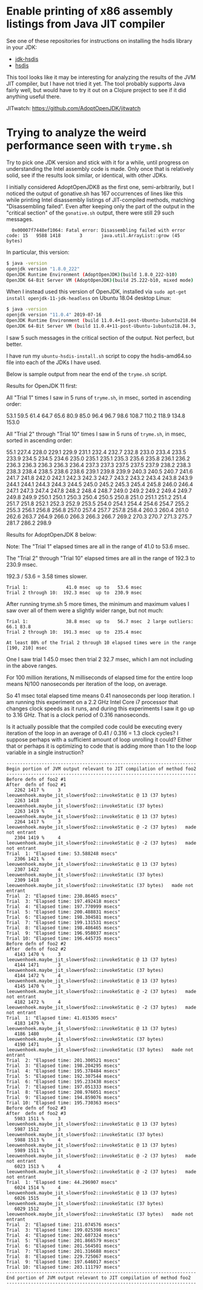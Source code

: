 # Enable printing of x86 assembly listings from Java JIT compiler

See one of these repositories for instructions on installing the hsdis
library in your JDK:

* [jdk-hsdis](https://github.com/jafingerhut/jdk-hsdis)
* [hsdis](https://github.com/liuzhengyang/hsdis)

This tool looks like it may be interesting for analyzing the results
of the JVM JIT compiler, but I have not tried it yet.  The tool
probably supports Java fairly well, but would have to try it out on a
Clojure project to see if it did anything useful there.

JITwatch: https://github.com/AdoptOpenJDK/jitwatch


# Trying to analyze the weird performance seen with `tryme.sh`

Try to pick one JDK version and stick with it for a while, until
progress on understanding the Intel assembly code is made.  Only once
that is relatively solid, see if the results look similar, or
identical, with other JDKs.

I initially considered AdoptOpenJDK8 as the first one,
semi-arbitrarily, but I noticed the output of gonative.sh has 167
occurrences of lines like this while printing Intel disassembly
listings of JIT-compiled methods, matching "Disassembling failed".
Even after keeping only the part of the output in the "critical
section" of the `gonative.sh` output, there were still 29 such
messages.

```
  0x00007f7448ef1064: Fatal error: Disassembling failed with error code: 15   9588 1418       3       java.util.ArrayList::grow (45 bytes)
```

In particular, this version:

```bash
$ java -version
openjdk version "1.8.0_222"
OpenJDK Runtime Environment (AdoptOpenJDK)(build 1.8.0_222-b10)
OpenJDK 64-Bit Server VM (AdoptOpenJDK)(build 25.222-b10, mixed mode)
```

When I instead used this version of OpenJDK, installed via `sudo
apt-get install openjdk-11-jdk-headless` on Ubuntu 18.04 desktop
Linux:

```bash
$ java -version
openjdk version "11.0.4" 2019-07-16
OpenJDK Runtime Environment (build 11.0.4+11-post-Ubuntu-1ubuntu218.04.3)
OpenJDK 64-Bit Server VM (build 11.0.4+11-post-Ubuntu-1ubuntu218.04.3, mixed mode, sharing)
```

I saw 5 such messages in the critical section of the output.  Not
perfect, but better.

I have run my `ubuntu-hsdis-install.sh` script to copy the
hsdis-amd64.so file into each of the JDKs I have used.

Below is sample output from near the end of the `tryme.sh` script.

Results for OpenJDK 11 first:

All "Trial 1" times I saw in 5 runs of `tryme.sh`, in msec, sorted in
ascending order:

53.1
59.5
61.4
64.7
65.6
80.9
85.0
96.4
96.7
98.6
108.7
110.2
118.9
134.8
153.0

All "Trial 2" through "Trial 10" times I saw in 5 runs of `tryme.sh`,
in msec, sorted in ascending order:

55.1
227.4
228.0
229.1
229.9
231.1
232.4
232.7
232.8
233.0
233.4
233.5
233.9
234.5
234.5
234.6
235.0
235.1
235.1
235.3
235.6
235.8
236.1
236.2
236.3
236.3
236.3
236.3
236.4
237.3
237.3
237.5
237.5
237.9
238.2
238.3
238.3
238.4
238.5
238.6
238.6
239.1
239.8
239.9
240.3
240.5
240.7
241.6
241.7
241.8
242.0
242.1
242.3
242.3
242.7
243.2
243.2
243.4
243.8
243.9
244.1
244.1
244.3
244.3
244.5
245.0
245.2
245.3
245.4
245.8
246.0
246.4
247.1
247.3
247.4
247.8
248.2
248.4
248.7
249.0
249.2
249.2
249.4
249.7
249.8
249.9
250.1
250.1
250.3
250.4
250.5
250.8
251.0
251.1
251.2
251.4
251.7
251.8
252.1
252.3
252.9
253.5
254.0
254.1
254.4
254.6
254.7
255.2
255.3
256.1
256.8
256.8
257.0
257.4
257.7
257.8
258.4
260.3
260.4
261.0
262.6
263.7
264.9
266.0
266.3
266.3
266.7
269.2
270.3
270.7
271.3
275.7
281.7
286.2
298.9


Results for AdoptOpenJDK 8 below:

Note: The "Trial  1" elapsed times are all in the range of 41.0 to 53.6
msec.

The "Trial  2" through "Trial 10" elapsed times are all in the range of
192.3 to 230.9 msec.

192.3 / 53.6 = 3.58 times slower.

```
Trial 1:              41.0 msec  up to   53.6 msec
Trial 2 through 10:  192.3 msec  up to  230.9 msec
```

After running tryme.sh 5 more times, the minimum and maximum values I
saw over all of them were a slightly wider range, but not much:

```
Trial 1:              38.8 msec  up to   56.7 msec  2 large outliers: 66.1 83.8
Trial 2 through 10:  191.3 msec  up to  235.4 msec

At least 80% of the Trial 2 through 10 elapsed times were in the range
[190, 210] msec
```

One I saw trial 1 45.0 msec then trial 2 32.7 msec, which I am not
including in the above ranges.

For 100 million iterations, N milliseconds of elapsed time for the
entire loop means N/100 nanoseconds per iteration of the loop, on
average.

So 41 msec total elapsed time means 0.41 nanoseconds per loop
iteration.  I am running this experiment on a 2.2 GHz Intel Core i7
processor that changes clock speeds as it runs, and during this
experiments I saw it go up to 3.16 GHz.  That is a clock period of
0.316 nanoseconds.

Is it actually possible that the compiled code could be executing
every iteration of the loop in an average of 0.41 / 0.316 = 1.3 clock
cycles?  I suppose perhaps with a sufficient amount of loop unrolling
it could?  Either that or perhaps it is optimizing to code that is
adding more than 1 to the loop variable in a single instruction?

```
----------------------------------------------------------------------
Begin portion of JVM output relevant to JIT compilation of method foo2
----------------------------------------------------------------------
Before defn of foo2 #1
After  defn of foo2 #1
   2262 1417 %     3       leeuwenhoek.maybe_jit_slower$foo2::invokeStatic @ 13 (37 bytes)
   2263 1418       3       leeuwenhoek.maybe_jit_slower$foo2::invokeStatic (37 bytes)
   2263 1419 %     4       leeuwenhoek.maybe_jit_slower$foo2::invokeStatic @ 13 (37 bytes)
   2264 1417 %     3       leeuwenhoek.maybe_jit_slower$foo2::invokeStatic @ -2 (37 bytes)   made not entrant
   2304 1419 %     4       leeuwenhoek.maybe_jit_slower$foo2::invokeStatic @ -2 (37 bytes)   made not entrant
Trial  1: "Elapsed time: 53.588248 msecs"
   2306 1421 %     4       leeuwenhoek.maybe_jit_slower$foo2::invokeStatic @ 13 (37 bytes)
   2307 1422       4       leeuwenhoek.maybe_jit_slower$foo2::invokeStatic (37 bytes)
   2309 1418       3       leeuwenhoek.maybe_jit_slower$foo2::invokeStatic (37 bytes)   made not entrant
Trial  2: "Elapsed time: 230.86465 msecs"
Trial  3: "Elapsed time: 197.492418 msecs"
Trial  4: "Elapsed time: 197.770999 msecs"
Trial  5: "Elapsed time: 200.488831 msecs"
Trial  6: "Elapsed time: 198.304581 msecs"
Trial  7: "Elapsed time: 199.131531 msecs"
Trial  8: "Elapsed time: 198.486465 msecs"
Trial  9: "Elapsed time: 196.958037 msecs"
Trial 10: "Elapsed time: 196.445735 msecs"
Before defn of foo2 #2
After  defn of foo2 #2
   4143 1470 %     3       leeuwenhoek.maybe_jit_slower$foo2::invokeStatic @ 13 (37 bytes)
   4144 1471       3       leeuwenhoek.maybe_jit_slower$foo2::invokeStatic (37 bytes)
   4144 1472 %     4       leeuwenhoek.maybe_jit_slower$foo2::invokeStatic @ 13 (37 bytes)
   4145 1470 %     3       leeuwenhoek.maybe_jit_slower$foo2::invokeStatic @ -2 (37 bytes)   made not entrant
   4182 1472 %     4       leeuwenhoek.maybe_jit_slower$foo2::invokeStatic @ -2 (37 bytes)   made not entrant
Trial  1: "Elapsed time: 41.015305 msecs"
   4183 1479 %     4       leeuwenhoek.maybe_jit_slower$foo2::invokeStatic @ 13 (37 bytes)
   4186 1480       4       leeuwenhoek.maybe_jit_slower$foo2::invokeStatic (37 bytes)
   4190 1471       3       leeuwenhoek.maybe_jit_slower$foo2::invokeStatic (37 bytes)   made not entrant
Trial  2: "Elapsed time: 201.300521 msecs"
Trial  3: "Elapsed time: 198.204295 msecs"
Trial  4: "Elapsed time: 195.378484 msecs"
Trial  5: "Elapsed time: 192.307544 msecs"
Trial  6: "Elapsed time: 195.233438 msecs"
Trial  7: "Elapsed time: 197.051333 msecs"
Trial  8: "Elapsed time: 208.976051 msecs"
Trial  9: "Elapsed time: 194.859076 msecs"
Trial 10: "Elapsed time: 195.730363 msecs"
Before defn of foo2 #3
After  defn of foo2 #3
   5983 1511 %     3       leeuwenhoek.maybe_jit_slower$foo2::invokeStatic @ 13 (37 bytes)
   5987 1512       3       leeuwenhoek.maybe_jit_slower$foo2::invokeStatic (37 bytes)
   5988 1513 %     4       leeuwenhoek.maybe_jit_slower$foo2::invokeStatic @ 13 (37 bytes)
   5989 1511 %     3       leeuwenhoek.maybe_jit_slower$foo2::invokeStatic @ -2 (37 bytes)   made not entrant
   6023 1513 %     4       leeuwenhoek.maybe_jit_slower$foo2::invokeStatic @ -2 (37 bytes)   made not entrant
Trial  1: "Elapsed time: 44.296907 msecs"
   6024 1514 %     4       leeuwenhoek.maybe_jit_slower$foo2::invokeStatic @ 13 (37 bytes)
   6026 1515       4       leeuwenhoek.maybe_jit_slower$foo2::invokeStatic (37 bytes)
   6029 1512       3       leeuwenhoek.maybe_jit_slower$foo2::invokeStatic (37 bytes)   made not entrant
Trial  2: "Elapsed time: 211.074576 msecs"
Trial  3: "Elapsed time: 199.025398 msecs"
Trial  4: "Elapsed time: 202.607324 msecs"
Trial  5: "Elapsed time: 201.866579 msecs"
Trial  6: "Elapsed time: 201.564501 msecs"
Trial  7: "Elapsed time: 201.316688 msecs"
Trial  8: "Elapsed time: 229.725067 msecs"
Trial  9: "Elapsed time: 197.646017 msecs"
Trial 10: "Elapsed time: 203.111797 msecs"
----------------------------------------------------------------------
End portion of JVM output relevant to JIT compilation of method foo2
----------------------------------------------------------------------
```
